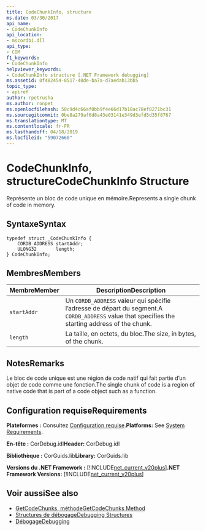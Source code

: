```yaml
---
title: CodeChunkInfo, structure
ms.date: 03/30/2017
api_name:
- CodeChunkInfo
api_location:
- mscordbi.dll
api_type:
- COM
f1_keywords:
- CodeChunkInfo
helpviewer_keywords:
- CodeChunkInfo structure [.NET Framework debugging]
ms.assetid: 0f482454-8517-48de-ba7a-d7aedab13bb5
topic_type:
- apiref
author: rpetrusha
ms.author: ronpet
ms.openlocfilehash: 58c9d4c66af0bb9f4e66d17b18ac78ef8271bc31
ms.sourcegitcommit: 0be8a279af6d8a43e03141e349d3efd5d35f8767
ms.translationtype: MT
ms.contentlocale: fr-FR
ms.lasthandoff: 04/18/2019
ms.locfileid: "59072660"
---
```

# <a name="codechunkinfo-structure"></a><span data-ttu-id="8bec5-102">CodeChunkInfo, structure</span><span class="sxs-lookup"><span data-stu-id="8bec5-102">CodeChunkInfo Structure</span></span>

<span data-ttu-id="8bec5-103">Représente un bloc de code unique en mémoire.</span><span class="sxs-lookup"><span data-stu-id="8bec5-103">Represents a single chunk of code in memory.</span></span>  
  
## <a name="syntax"></a><span data-ttu-id="8bec5-104">Syntaxe</span><span class="sxs-lookup"><span data-stu-id="8bec5-104">Syntax</span></span>  
  
```  
typedef struct _CodeChunkInfo {  
    CORDB_ADDRESS startAddr;  
    ULONG32       length;  
} CodeChunkInfo;  
```  
  
## <a name="members"></a><span data-ttu-id="8bec5-105">Membres</span><span class="sxs-lookup"><span data-stu-id="8bec5-105">Members</span></span>  
  
|<span data-ttu-id="8bec5-106">Membre</span><span class="sxs-lookup"><span data-stu-id="8bec5-106">Member</span></span>|<span data-ttu-id="8bec5-107">Description</span><span class="sxs-lookup"><span data-stu-id="8bec5-107">Description</span></span>|  
|------------|-----------------|  
|`startAddr`|<span data-ttu-id="8bec5-108">Un `CORDB_ADDRESS` valeur qui spécifie l’adresse de départ du segment.</span><span class="sxs-lookup"><span data-stu-id="8bec5-108">A `CORDB_ADDRESS` value that specifies the starting address of the chunk.</span></span>|  
|`length`|<span data-ttu-id="8bec5-109">La taille, en octets, du bloc.</span><span class="sxs-lookup"><span data-stu-id="8bec5-109">The size, in bytes, of the chunk.</span></span>|  
  
## <a name="remarks"></a><span data-ttu-id="8bec5-110">Notes</span><span class="sxs-lookup"><span data-stu-id="8bec5-110">Remarks</span></span>  
 <span data-ttu-id="8bec5-111">Le bloc de code unique est une région de code natif qui fait partie d’un objet de code comme une fonction.</span><span class="sxs-lookup"><span data-stu-id="8bec5-111">The single chunk of code is a region of native code that is part of a code object such as a function.</span></span>  
  
## <a name="requirements"></a><span data-ttu-id="8bec5-112">Configuration requise</span><span class="sxs-lookup"><span data-stu-id="8bec5-112">Requirements</span></span>  
 <span data-ttu-id="8bec5-113">**Plateformes :** Consultez [Configuration requise](../../../../docs/framework/get-started/system-requirements.md).</span><span class="sxs-lookup"><span data-stu-id="8bec5-113">**Platforms:** See [System Requirements](../../../../docs/framework/get-started/system-requirements.md).</span></span>  
  
 <span data-ttu-id="8bec5-114">**En-tête :** CorDebug.idl</span><span class="sxs-lookup"><span data-stu-id="8bec5-114">**Header:** CorDebug.idl</span></span>  
  
 <span data-ttu-id="8bec5-115">**Bibliothèque :** CorGuids.lib</span><span class="sxs-lookup"><span data-stu-id="8bec5-115">**Library:** CorGuids.lib</span></span>  
  
 <span data-ttu-id="8bec5-116">**Versions du .NET Framework :** [!INCLUDE[net_current_v20plus](../../../../includes/net-current-v20plus-md.md)]</span><span class="sxs-lookup"><span data-stu-id="8bec5-116">**.NET Framework Versions:** [!INCLUDE[net_current_v20plus](../../../../includes/net-current-v20plus-md.md)]</span></span>  
  
## <a name="see-also"></a><span data-ttu-id="8bec5-117">Voir aussi</span><span class="sxs-lookup"><span data-stu-id="8bec5-117">See also</span></span>

- [<span data-ttu-id="8bec5-118">GetCodeChunks, méthode</span><span class="sxs-lookup"><span data-stu-id="8bec5-118">GetCodeChunks Method</span></span>](../../../../docs/framework/unmanaged-api/debugging/icordebugcode2-getcodechunks-method.md)
- [<span data-ttu-id="8bec5-119">Structures de débogage</span><span class="sxs-lookup"><span data-stu-id="8bec5-119">Debugging Structures</span></span>](../../../../docs/framework/unmanaged-api/debugging/debugging-structures.md)
- [<span data-ttu-id="8bec5-120">Débogage</span><span class="sxs-lookup"><span data-stu-id="8bec5-120">Debugging</span></span>](../../../../docs/framework/unmanaged-api/debugging/index.md)
